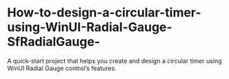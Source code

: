 # How-to-design-a-circular-timer-using-WinUI-Radial-Gauge-SfRadialGauge-
A quick-start project that helps you create and design a circular timer using WinUI Radial Gauge control’s features.

